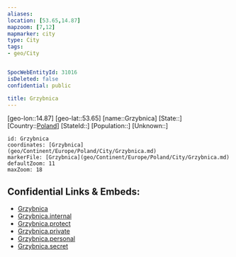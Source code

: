 ```yaml
---
aliases: 
location: [53.65,14.87]
mapzoom: [7,12] 
mapmarker: city 
type: City
tags:
- geo/City


SpocWebEntityId: 31016
isDeleted: false
confidential: public

title: Grzybnica
---
```

[geo-lon::14.87]
[geo-lat::53.65]
[name::Grzybnica]
[State::]
[Country::[Poland](geo/Continent/Europe/Poland.md)]
[StateId::]
[Population::]
[Unknown::]


```leaflet
id: Grzybnica
coordinates: [Grzybnica](geo/Continent/Europe/Poland/City/Grzybnica.md)
markerFile: [Grzybnica](geo/Continent/Europe/Poland/City/Grzybnica.md)
defaultZoom: 11 
maxZoom: 18
```


## Confidential Links & Embeds: 
- [Grzybnica](../../../../../../_public/geo/Continent/Europe/Poland/City/Grzybnica.md) 
- [Grzybnica.internal](../../../../../../_internal/geo/Continent/Europe/Poland/City/Grzybnica.internal.md) 
- [Grzybnica.protect](../../../../../../_protect/geo/Continent/Europe/Poland/City/Grzybnica.protect.md) 
- [Grzybnica.private](../../../../../../_private/geo/Continent/Europe/Poland/City/Grzybnica.private.md) 
- [Grzybnica.personal](../../../../../../_personal/geo/Continent/Europe/Poland/City/Grzybnica.personal.md) 
- [Grzybnica.secret](../../../../../../_secret/geo/Continent/Europe/Poland/City/Grzybnica.secret.md) 
